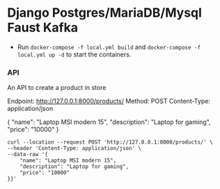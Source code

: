 # Django Postgres/MariaDB/Mysql Faust Kafka

-   Run `docker-compose -f local.yml build` and `docker-compose -f local.yml up -d` to start the  containers.


### API 
An API to create a product in store 

Endpoint: http://127.0.0.1:8000/products/
Method: POST
Content-Type: application/json

{
	"name": "Laptop MSI modern 15",
	"description": "Laptop for gaming",
	"price": "10000"
}

```
curl --location --request POST 'http://127.0.0.1:8000/products/' \
--header 'Content-Type: application/json' \
--data-raw '{
	"name": "Laptop MSI modern 15",
	"description": "Laptop for gaming",
	"price": "10000"
}}'
```
